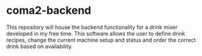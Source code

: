 # coma2-backend
This repository will house the backend functionality for a drink mixer developed in my free time.
This software allows the user to define drink recipes, change the current machine setup and status and order the correct drink based on availability.

